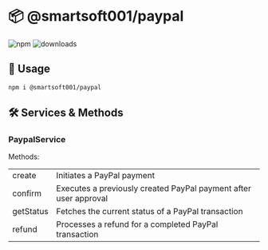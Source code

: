 # 📦 @smartsoft001/paypal

![npm](https://img.shields.io/npm/v/@smartsoft001/paypal) ![downloads](https://img.shields.io/npm/dm/@smartsoft001/paypal)

## 🚀 Usage

`npm i @smartsoft001/paypal`

## 🛠️ Services & Methods

### PaypalService

Methods:

<table>
    <tr>
        <td>create</td>
        <td>Initiates a PayPal payment</td>
    </tr>
    <tr>
        <td>confirm</td>
        <td>Executes a previously created PayPal payment after user approval</td>
    </tr>
    <tr>
        <td>getStatus</td>
        <td>Fetches the current status of a PayPal transaction</td>
    </tr>
    <tr>
        <td>refund</td>
        <td>Processes a refund for a completed PayPal transaction</td>
    </tr>
</table>
